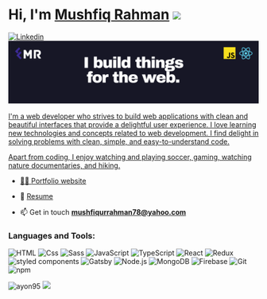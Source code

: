 <h1>Hi, I'm <a href="https://mushfiq-rahman.netlify.app" target="_blank">Mushfiq Rahman</a> <img src="https://media.giphy.com/media/hvRJCLFzcasrR4ia7z/giphy.gif" width="25px"></h1>
<a href="https://www.linkedin.com/in/mushfiq-rahman-653688203/">
  <img
    alt="Linkedin"
    src="https://img.shields.io/badge/linkedin-0077B5?logo=linkedin&logoColor=white&style=flat"
  /a>
  
  <img src="/linkedin-banner.png" alt="Banner that says, 'I build things for the web'"/>

<p>I'm a web developer who strives to build web applications with clean and beautiful interfaces that provide a delightful user experience. I love learning new technologies and concepts related to web development. I find delight in solving problems with clean, simple, and easy-to-understand code.</p>
<p>Apart from coding, I enjoy watching and playing soccer, gaming, watching nature documentaries, and hiking.</p>

- 👨‍💻 [Portfolio website](https://mushfiq-rahman.netlify.app/)

- 📄 [Resume](https://mushfiq-rahman.netlify.app/static/b7a7c5cb6ec93a549e9cf89944d90aa6/mushfiq_rahman_resume.pdf)

- 📫 Get in touch **mushfiqurrahman78@yahoo.com**

<h3 align="left">Languages and Tools:</h3>
<p>
    <img alt="HTML" src="https://img.shields.io/badge/HTML-E34F26?logo=html5&logoColor=white&style=flat" />
  <img alt="Css" src="https://img.shields.io/badge/CSS-1572B6?logo=css3&logoColor=white&style=flat" />
  <img alt="Sass" src="https://img.shields.io/badge/Sass-CC6699?logo=sass&logoColor=white&style=flat" />
  <img alt="JavaScript" src="https://img.shields.io/badge/JavaScript-F7DF1E?logo=javascript&logoColor=white&style=flat" />
  <img alt="TypeScript" src="https://img.shields.io/badge/TypeScript-3178C6?logo=typescript&logoColor=white&style=flat" />
  <img alt="React" src="https://img.shields.io/badge/React-61DAFB?logo=react&logoColor=white&style=flat" />
  <img alt="Redux" src="https://img.shields.io/badge/Redux-764ABC?logo=redux&logoColor=white&style=flat" />
  <img alt="styled components" src="https://img.shields.io/badge/styled components-DB7093?logo=styled-components&logoColor=white&style=flat" />
  <img alt="Gatsby" src="https://img.shields.io/badge/Gatsby-663399?logo=gatsby&logoColor=white&style=flat" />
  <img alt="Node.js" src="https://img.shields.io/badge/Node.js-339933?logo=node.js&logoColor=white&style=flat" />
  <img alt="MongoDB" src="https://img.shields.io/badge/MongoDB-47A248?logo=mongodb&logoColor=white&style=flat" />
  <img alt="Firebase" src="https://img.shields.io/badge/Firebase-FFCA28?logo=firebase&logoColor=white&style=flat" />
  <img alt="Git" src="https://img.shields.io/badge/Git-F05032?logo=git&logoColor=white&style=flat" />
  <img alt="npm" src="https://img.shields.io/badge/npm-CB3837?logo=npm&logoColor=white&style=flat" />
</p>

<p>
  <img height="180em" src="https://github-readme-stats.vercel.app/api?username=Ayon95&show_icons=true&count_private=true&include_all_commits=true&custom_title=My GitHub stats&locale=en" alt="ayon95" />
  <img height="180em" src="https://github-readme-stats.vercel.app/api/top-langs/?username=Ayon95&show_icons=true&layout=compact"/>
</p>
